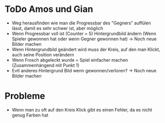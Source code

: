 # ToDo Amos und Gian

- Weg herausfinden wie man die Progressbar des "Gegners" auffülen lässt, damit es sehr schwer ist, aber möglich
- Wenn Progressbar voll ist (Counter = 5) Hintergrundbild ändern (Wenn Spieler gewonnen hat oder wenn Gegner gewonnen hat) -> Noch neue Bilder machen
- Wenn Hintergrundbild geändert wird muss der Kreis, auf den man Klickt, auch seine Position verändern
- Wenn Frosch abgeleckt wurde = Spiel einfacher machen (Zusammenhängend mit Punkt 1)
- Evtl anderes Hintergrund Bild wenn gewonnen/verloren? -> Noch neue Bilder machen

# Probleme

- Wenn man zu oft auf den Kreis Klick gibt es einen Fehler, da es nicht genug Farben hat

